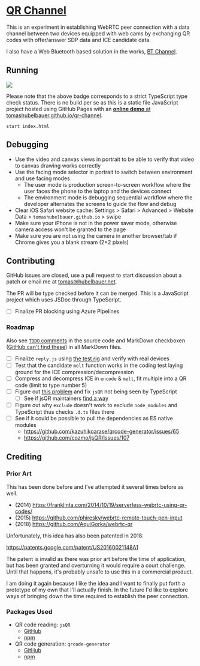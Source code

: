 # [QR Channel](https://tomashubelbauer.github.io/qr-channel/)

This is an experiment in establishing WebRTC peer connection with a data channel between two devices equipped with web cams by
exchanging QR codes with offer/answer SDP data and ICE candidate data.

I also have a Web Bluetooth based solution in the works, [BT Channel](https://github.com/TomasHubelbauer/bt-channel).

## Running

[
  ![](https://dev.azure.com/tomashubelbauer/QR%20Channel/_apis/build/status/QR%20Channel?branchName=master)
](https://dev.azure.com/tomashubelbauer/QR%20Channel/_build/latest?definitionId=10?branchName=master)

Please note that the above badge corresponds to a strict TypeScript type check status.
There is no build per se as this is a static file JavaScript project hosted using GitHub Pages
with an [**online demo** at tomashubelbauer.github.io/qr-channel](https://tomashubelbauer.github.io/qr-channel/).

`start index.html`

## Debugging

- Use the video and canvas views in portrait to be able to verify that video to canvas drawing works correctly
- Use the facing mode selector in portrait to switch between environment and use facing modes
  - The user mode is production screen-to-screen workflow where the user faces the phone to the laptop and the devices connect
  - The environment mode is debugging sequential workflow where the developer alternates the screens to guide the flow and debug
- Clear iOS Safari website cache: Settings > Safari > Advanced > Website Data > `tomashubelbauer.github.io` > swipe
- Make sure your iPhone is not in the power saver mode, otherwise camera access won't be granted to the page
- Make sure you are not using the camera in another browser/tab if Chrome gives you a blank stream (2×2 pixels)

## Contributing

GitHub issues are closed, use a pull request to start discussion about a patch or email me at tomas@hubelbauer.net.

The PR will be type checked before it can be merged. This is a JavaScript project which uses JSDoc through TypeScript.

- [ ] Finalize PR blocking using Azure Pipelines

### Roadmap

Also see
[`TODO` comments](https://github.com/TomasHubelbauer/qr-channel/search?q=todo&unscoped_q=todo)
in the source code and MarkDown checkboxen
([GitHub can't find these](https://help.github.com/articles/searching-code/#considerations-for-code-search))
in all MarkDown files.

- [ ] Finalize `reply.js` using [the test rig](https://github.com/TomasHubelbauer/qr-channel/src/test/replying)
      and verify with real devices
- [ ] Test that the candidate `melt` function works in the coding test laying ground for the ICE compression/decompression
- [ ] Compress and decompress ICE in `encode` & `melt`, fit multiple into a QR code (limit to type number 5)
- [ ] Figure out [this problem](https://stackoverflow.com/q/53958469/2715716) and fix `jsQR` not being seen by TypeScript
  - [ ] See if jsQR maintainers [find a way](https://github.com/cozmo/jsQR/issues/108)
- [ ] Figure out why `exclude` doesn't work to exclude `node_modules` and TypeScript thus checks `.d.ts` files there
- [ ] See if it could be possible to pull the dependencies as ES native modules
  - https://github.com/kazuhikoarase/qrcode-generator/issues/65
  - https://github.com/cozmo/jsQR/issues/107

## Crediting

### Prior Art

This has been done before and I've attempted it several times before as well.

- (2014) https://franklinta.com/2014/10/19/serverless-webrtc-using-qr-codes/
- (2015) https://github.com/phiresky/webrtc-remote-touch-pen-input
- (2018) https://github.com/AquiGorka/webrtc-qr

Unfortunately, this idea has also been patented in 2018:

https://patents.google.com/patent/US20160021148A1

The patent is invalid as there was prior art before the time of application,
but has been granted and overturning it would require a court challenge.
Until that happens, it's probably unsafe to use this in a commercial product.

I am doing it again because I like the idea and I want to finally put forth a prototype of my own that I'll actually finish.
In the future I'd like to explore ways of bringing down the time required to establish the peer connection.

### Packages Used

- QR code reading: `jsQR`
  - [GitHub](https://github.com/cozmo/jsQR)
  - [npm](https://www.npmjs.com/package/jsqr)
- QR code generation: `qrcode-generator`
  - [GitHub](https://github.com/kazuhikoarase/qrcode-generator)
  - [npm](https://www.npmjs.com/package/qrcode-generator)
